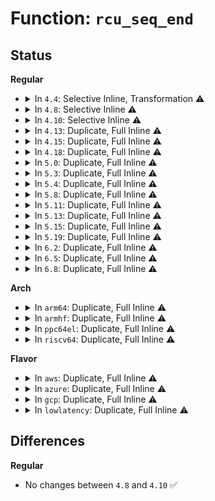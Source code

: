 # Function: <code>rcu_seq_end</code>

## Status
<b>Regular</b>
<ul>
<li>
<details>
<summary>In <code>4.4</code>: Selective Inline, Transformation ⚠️</summary>

**Collision:** Unique Static

**Inline:** Selective

**Transformation:** True

**Instances:**

```
In kernel/rcu/tree.c (ffffffff810e4ab0)
Location: kernel/rcu/tree.c:3356
Inline: True
Inline callers:
  - kernel/rcu/tree.c:_rcu_barrier
  - kernel/rcu/tree.c:synchronize_sched_expedited
Direct callers:
  - kernel/rcu/tree.c:_rcu_barrier
  - kernel/rcu/tree.c:synchronize_sched_expedited
```
**Symbols:**

```
ffffffff810e4ab0-ffffffff810e4add: rcu_seq_end.part.47 (STB_LOCAL)
```
</details>
</li>
<li>
<details>
<summary>In <code>4.8</code>: Selective Inline ⚠️</summary>

```c
void rcu_seq_end(long unsigned int *sp);
```

**Collision:** Unique Static

**Inline:** Selective

**Transformation:** False

**Instances:**

```
In kernel/rcu/tree.c (ffffffff810eae90)
Location: kernel/rcu/tree.c:3434
Inline: True
Direct callers:
  - kernel/rcu/tree.c:_rcu_barrier
```
**Symbols:**

```
ffffffff810eae90-ffffffff810eaed0: rcu_seq_end (STB_LOCAL)
```
</details>
</li>
<li>
<details>
<summary>In <code>4.10</code>: Selective Inline ⚠️</summary>

```c
void rcu_seq_end(long unsigned int *sp);
```

**Collision:** Unique Static

**Inline:** Selective

**Transformation:** False

**Instances:**

```
In kernel/rcu/tree.c (ffffffff810f2260)
Location: kernel/rcu/tree.c:3432
Inline: True
Direct callers:
  - kernel/rcu/tree.c:rcu_exp_wait_wake
  - kernel/rcu/tree.c:_rcu_barrier
```
**Symbols:**

```
ffffffff810f2260-ffffffff810f22a0: rcu_seq_end (STB_LOCAL)
```
</details>
</li>
<li>
<details>
<summary>In <code>4.13</code>: Duplicate, Full Inline ⚠️</summary>

**Collision:** Static Duplication

**Inline:** Full

**Transformation:** False

**Instances:**

```
In kernel/rcu/srcutree.c (ffffffff810f1a8f)
Location: kernel/rcu/rcu.h:104
Inline: True
Inline callers:
  - kernel/rcu/srcutree.c:process_srcu
  - kernel/rcu/srcutree.c:srcu_barrier
```
```
In kernel/rcu/tree.c (ffffffff810f2f41)
Location: kernel/rcu/rcu.h:104
Inline: True
Inline callers:
  - kernel/rcu/tree.c:rcu_exp_wait_wake
  - kernel/rcu/tree.c:_rcu_barrier
```
</details>
</li>
<li>
<details>
<summary>In <code>4.15</code>: Duplicate, Full Inline ⚠️</summary>

**Collision:** Static Duplication

**Inline:** Full

**Transformation:** False

**Instances:**

```
In kernel/rcu/srcutree.c (ffffffff810fb7ff)
Location: kernel/rcu/rcu.h:104
Inline: True
Inline callers:
  - kernel/rcu/srcutree.c:process_srcu
  - kernel/rcu/srcutree.c:srcu_barrier
```
```
In kernel/rcu/tree.c (ffffffff810fda81)
Location: kernel/rcu/rcu.h:104
Inline: True
Inline callers:
  - kernel/rcu/tree.c:rcu_exp_wait_wake
  - kernel/rcu/tree.c:_rcu_barrier
```
</details>
</li>
<li>
<details>
<summary>In <code>4.18</code>: Duplicate, Full Inline ⚠️</summary>

**Collision:** Static Duplication

**Inline:** Full

**Transformation:** False

**Instances:**

```
In kernel/rcu/srcutree.c (ffffffff81103d12)
Location: kernel/rcu/rcu.h:87
Inline: True
Inline callers:
  - kernel/rcu/srcutree.c:process_srcu
  - kernel/rcu/srcutree.c:srcu_barrier
```
```
In kernel/rcu/tree.c (ffffffff81106787)
Location: kernel/rcu/rcu.h:87
Inline: True
Inline callers:
  - kernel/rcu/tree.c:rcu_exp_wait_wake
  - kernel/rcu/tree.c:_rcu_barrier
```
</details>
</li>
<li>
<details>
<summary>In <code>5.0</code>: Duplicate, Full Inline ⚠️</summary>

**Collision:** Static Duplication

**Inline:** Full

**Transformation:** False

**Instances:**

```
In kernel/rcu/srcutree.c (ffffffff8110f6d2)
Location: kernel/rcu/rcu.h:87
Inline: True
Inline callers:
  - kernel/rcu/srcutree.c:process_srcu
  - kernel/rcu/srcutree.c:srcu_barrier
```
```
In kernel/rcu/tree.c (ffffffff8111167d)
Location: kernel/rcu/rcu.h:87
Inline: True
Inline callers:
  - kernel/rcu/tree.c:rcu_exp_wait_wake
  - kernel/rcu/tree.c:rcu_gp_kthread
  - kernel/rcu/tree.c:rcu_gp_kthread
```
</details>
</li>
<li>
<details>
<summary>In <code>5.3</code>: Duplicate, Full Inline ⚠️</summary>

**Collision:** Static Duplication

**Inline:** Full

**Transformation:** False

**Instances:**

```
In kernel/rcu/srcutree.c (ffffffff81119422)
Location: kernel/rcu/rcu.h:69
Inline: True
Inline callers:
  - kernel/rcu/srcutree.c:process_srcu
  - kernel/rcu/srcutree.c:srcu_barrier
```
```
In kernel/rcu/tree.c (ffffffff8111aeb6)
Location: kernel/rcu/rcu.h:69
Inline: True
Inline callers:
  - kernel/rcu/tree.c:rcu_exp_wait_wake
  - kernel/rcu/tree.c:rcu_gp_kthread
  - kernel/rcu/tree.c:rcu_gp_kthread
```
</details>
</li>
<li>
<details>
<summary>In <code>5.4</code>: Duplicate, Full Inline ⚠️</summary>

**Collision:** Static Duplication

**Inline:** Full

**Transformation:** False

**Instances:**

```
In kernel/rcu/srcutree.c (ffffffff811257f2)
Location: kernel/rcu/rcu.h:69
Inline: True
Inline callers:
  - kernel/rcu/srcutree.c:process_srcu
  - kernel/rcu/srcutree.c:srcu_barrier
```
```
In kernel/rcu/tree.c (ffffffff811272b4)
Location: kernel/rcu/rcu.h:69
Inline: True
Inline callers:
  - kernel/rcu/tree.c:rcu_exp_wait_wake
  - kernel/rcu/tree.c:rcu_gp_kthread
  - kernel/rcu/tree.c:rcu_gp_kthread
```
</details>
</li>
<li>
<details>
<summary>In <code>5.8</code>: Duplicate, Full Inline ⚠️</summary>

**Collision:** Static Duplication

**Inline:** Full

**Transformation:** False

**Instances:**

```
In kernel/rcu/srcutree.c (ffffffff8113254c)
Location: kernel/rcu/rcu.h:69
Inline: True
Inline callers:
  - kernel/rcu/srcutree.c:srcu_barrier
  - kernel/rcu/srcutree.c:srcu_gp_end
```
```
In kernel/rcu/tree.c (ffffffff811378e4)
Location: kernel/rcu/rcu.h:69
Inline: True
Inline callers:
  - kernel/rcu/tree.c:rcu_exp_wait_wake
  - kernel/rcu/tree.c:rcu_gp_cleanup
  - kernel/rcu/tree.c:rcu_gp_cleanup
```
</details>
</li>
<li>
<details>
<summary>In <code>5.11</code>: Duplicate, Full Inline ⚠️</summary>

**Collision:** Static Duplication

**Inline:** Full

**Transformation:** False

**Instances:**

```
In kernel/rcu/srcutree.c (ffffffff8112dd3c)
Location: kernel/rcu/rcu.h:69
Inline: True
Inline callers:
  - kernel/rcu/srcutree.c:srcu_barrier
  - kernel/rcu/srcutree.c:srcu_gp_end
```
```
In kernel/rcu/tree.c (ffffffff81132f24)
Location: kernel/rcu/rcu.h:69
Inline: True
Inline callers:
  - kernel/rcu/tree.c:rcu_exp_wait_wake
  - kernel/rcu/tree.c:rcu_gp_cleanup
  - kernel/rcu/tree.c:rcu_gp_cleanup
```
</details>
</li>
<li>
<details>
<summary>In <code>5.13</code>: Duplicate, Full Inline ⚠️</summary>

**Collision:** Static Duplication

**Inline:** Full

**Transformation:** False

**Instances:**

```
In kernel/rcu/srcutree.c (ffffffff8112e28c)
Location: kernel/rcu/rcu.h:69
Inline: True
Inline callers:
  - kernel/rcu/srcutree.c:srcu_barrier
  - kernel/rcu/srcutree.c:srcu_gp_end
```
```
In kernel/rcu/tree.c (ffffffff81132494)
Location: kernel/rcu/rcu.h:69
Inline: True
Inline callers:
  - kernel/rcu/tree.c:rcu_exp_wait_wake
  - kernel/rcu/tree.c:rcu_gp_cleanup
  - kernel/rcu/tree.c:rcu_gp_cleanup
```
</details>
</li>
<li>
<details>
<summary>In <code>5.15</code>: Duplicate, Full Inline ⚠️</summary>

**Collision:** Static Duplication

**Inline:** Full

**Transformation:** False

**Instances:**

```
In kernel/rcu/srcutree.c (ffffffff8114f749)
Location: kernel/rcu/rcu.h:69
Inline: True
Inline callers:
  - kernel/rcu/srcutree.c:srcu_barrier
  - kernel/rcu/srcutree.c:srcu_gp_end
```
```
In kernel/rcu/tree.c (ffffffff81154876)
Location: kernel/rcu/rcu.h:69
Inline: True
Inline callers:
  - kernel/rcu/tree.c:rcu_exp_wait_wake
  - kernel/rcu/tree.c:rcu_gp_cleanup
  - kernel/rcu/tree.c:rcu_gp_cleanup
```
</details>
</li>
<li>
<details>
<summary>In <code>5.19</code>: Duplicate, Full Inline ⚠️</summary>

**Collision:** Static Duplication

**Inline:** Full

**Transformation:** False

**Instances:**

```
In kernel/rcu/update.c (ffffffff81174276)
Location: kernel/rcu/rcu.h:71
Inline: True
Inline callers:
  - kernel/rcu/update.c:rcu_tasks_kthread
  - kernel/rcu/update.c:rcu_barrier_tasks_generic
```
```
In kernel/rcu/srcutree.c (ffffffff81177249)
Location: kernel/rcu/rcu.h:71
Inline: True
Inline callers:
  - kernel/rcu/srcutree.c:srcu_barrier
```
```
In kernel/rcu/tree.c (ffffffff8117ec24)
Location: kernel/rcu/rcu.h:71
Inline: True
Inline callers:
  - kernel/rcu/tree.c:rcu_exp_wait_wake
  - kernel/rcu/tree.c:rcu_gp_cleanup
  - kernel/rcu/tree.c:rcu_gp_cleanup
```
</details>
</li>
<li>
<details>
<summary>In <code>6.2</code>: Duplicate, Full Inline ⚠️</summary>

**Collision:** Static Duplication

**Inline:** Full

**Transformation:** False

**Instances:**

```
In kernel/rcu/update.c (ffffffff811a9c2b)
Location: kernel/rcu/rcu.h:70
Inline: True
Inline callers:
  - kernel/rcu/update.c:rcu_tasks_one_gp
  - kernel/rcu/update.c:rcu_barrier_tasks_generic
```
```
In kernel/rcu/srcutree.c (ffffffff811ae94d)
Location: kernel/rcu/rcu.h:70
Inline: True
Inline callers:
  - kernel/rcu/srcutree.c:srcu_barrier
```
```
In kernel/rcu/tree.c (ffffffff811b46c0)
Location: kernel/rcu/rcu.h:70
Inline: True
Inline callers:
  - kernel/rcu/tree.c:rcu_exp_wait_wake
  - kernel/rcu/tree.c:rcu_gp_cleanup
  - kernel/rcu/tree.c:rcu_gp_cleanup
  - kernel/rcu/tree.c:rcu_gp_cleanup
  - kernel/rcu/tree.c:rcu_poll_gp_seq_end_unlocked
```
</details>
</li>
<li>
<details>
<summary>In <code>6.5</code>: Duplicate, Full Inline ⚠️</summary>

**Collision:** Static Duplication

**Inline:** Full

**Transformation:** False

**Instances:**

```
In kernel/rcu/update.c (ffffffff811bbb1b)
Location: kernel/rcu/rcu.h:107
Inline: True
Inline callers:
  - kernel/rcu/update.c:rcu_tasks_one_gp
  - kernel/rcu/update.c:rcu_barrier_tasks_generic
```
```
In kernel/rcu/srcutree.c (ffffffff811c0944)
Location: kernel/rcu/rcu.h:107
Inline: True
Inline callers:
  - kernel/rcu/srcutree.c:srcu_barrier
  - kernel/rcu/srcutree.c:srcu_gp_end
```
```
In kernel/rcu/tree.c (ffffffff811c87d0)
Location: kernel/rcu/rcu.h:107
Inline: True
Inline callers:
  - kernel/rcu/tree.c:rcu_exp_wait_wake
  - kernel/rcu/tree.c:rcu_gp_cleanup
  - kernel/rcu/tree.c:rcu_gp_cleanup
  - kernel/rcu/tree.c:rcu_gp_cleanup
  - kernel/rcu/tree.c:rcu_poll_gp_seq_end_unlocked
```
</details>
</li>
<li>
<details>
<summary>In <code>6.8</code>: Duplicate, Full Inline ⚠️</summary>

**Collision:** Static Duplication

**Inline:** Full

**Transformation:** False

**Instances:**

```
In kernel/rcu/update.c (ffffffff811cc015)
Location: kernel/rcu/rcu.h:108
Inline: True
Inline callers:
  - kernel/rcu/update.c:rcu_tasks_one_gp
  - kernel/rcu/update.c:rcu_barrier_tasks_generic
```
```
In kernel/rcu/srcutree.c (ffffffff811d0e24)
Location: kernel/rcu/rcu.h:108
Inline: True
Inline callers:
  - kernel/rcu/srcutree.c:srcu_barrier
  - kernel/rcu/srcutree.c:srcu_gp_end
```
```
In kernel/rcu/tree.c (ffffffff811da840)
Location: kernel/rcu/rcu.h:108
Inline: True
Inline callers:
  - kernel/rcu/tree.c:rcu_exp_wait_wake
  - kernel/rcu/tree.c:rcu_gp_cleanup
  - kernel/rcu/tree.c:rcu_gp_cleanup
  - kernel/rcu/tree.c:rcu_gp_cleanup
  - kernel/rcu/tree.c:rcu_poll_gp_seq_end_unlocked
```
</details>
</li>
</ul>
<b>Arch</b>
<ul>
<li>
<details>
<summary>In <code>arm64</code>: Duplicate, Full Inline ⚠️</summary>

**Collision:** Static Duplication

**Inline:** Full

**Transformation:** False

**Instances:**

```
In kernel/rcu/srcutree.c (ffff80001018aba4)
Location: kernel/rcu/rcu.h:69
Inline: True
Inline callers:
  - kernel/rcu/srcutree.c:process_srcu
  - kernel/rcu/srcutree.c:srcu_barrier
```
```
In kernel/rcu/tree.c (ffff80001018d618)
Location: kernel/rcu/rcu.h:69
Inline: True
Inline callers:
  - kernel/rcu/tree.c:rcu_exp_wait_wake
  - kernel/rcu/tree.c:rcu_gp_kthread
  - kernel/rcu/tree.c:rcu_gp_kthread
```
</details>
</li>
<li>
<details>
<summary>In <code>armhf</code>: Duplicate, Full Inline ⚠️</summary>

**Collision:** Static Duplication

**Inline:** Full

**Transformation:** False

**Instances:**

```
In kernel/rcu/srcutree.c (c03d8d30)
Location: kernel/rcu/rcu.h:69
Inline: True
Inline callers:
  - kernel/rcu/srcutree.c:srcu_barrier
  - kernel/rcu/srcutree.c:srcu_gp_end
```
```
In kernel/rcu/tree.c (c03db498)
Location: kernel/rcu/rcu.h:69
Inline: True
Inline callers:
  - kernel/rcu/tree.c:rcu_exp_wait_wake
  - kernel/rcu/tree.c:rcu_gp_kthread
  - kernel/rcu/tree.c:rcu_gp_kthread
```
</details>
</li>
<li>
<details>
<summary>In <code>ppc64el</code>: Duplicate, Full Inline ⚠️</summary>

**Collision:** Static Duplication

**Inline:** Full

**Transformation:** False

**Instances:**

```
In kernel/rcu/srcutree.c (c0000000001e5d90)
Location: kernel/rcu/rcu.h:69
Inline: True
Inline callers:
  - kernel/rcu/srcutree.c:process_srcu
  - kernel/rcu/srcutree.c:srcu_barrier
```
```
In kernel/rcu/tree.c (c0000000001e7e00)
Location: kernel/rcu/rcu.h:69
Inline: True
Inline callers:
  - kernel/rcu/tree.c:rcu_exp_wait_wake
  - kernel/rcu/tree.c:rcu_gp_kthread
  - kernel/rcu/tree.c:rcu_gp_kthread
```
</details>
</li>
<li>
<details>
<summary>In <code>riscv64</code>: Duplicate, Full Inline ⚠️</summary>

**Collision:** Static Duplication

**Inline:** Full

**Transformation:** False

**Instances:**

```
In kernel/rcu/srcutree.c (ffffffe00011fef0)
Location: kernel/rcu/rcu.h:69
Inline: True
Inline callers:
  - kernel/rcu/srcutree.c:process_srcu
  - kernel/rcu/srcutree.c:srcu_barrier
```
```
In kernel/rcu/tree.c (ffffffe000121fca)
Location: kernel/rcu/rcu.h:69
Inline: True
Inline callers:
  - kernel/rcu/tree.c:rcu_exp_wait_wake
  - kernel/rcu/tree.c:rcu_gp_kthread
  - kernel/rcu/tree.c:rcu_gp_kthread
```
</details>
</li>
</ul>
<b>Flavor</b>
<ul>
<li>
<details>
<summary>In <code>aws</code>: Duplicate, Full Inline ⚠️</summary>

**Collision:** Static Duplication

**Inline:** Full

**Transformation:** False

**Instances:**

```
In kernel/rcu/srcutree.c (ffffffff8111ddd2)
Location: kernel/rcu/rcu.h:69
Inline: True
Inline callers:
  - kernel/rcu/srcutree.c:process_srcu
  - kernel/rcu/srcutree.c:srcu_barrier
```
```
In kernel/rcu/tree.c (ffffffff8111f894)
Location: kernel/rcu/rcu.h:69
Inline: True
Inline callers:
  - kernel/rcu/tree.c:rcu_exp_wait_wake
  - kernel/rcu/tree.c:rcu_gp_kthread
  - kernel/rcu/tree.c:rcu_gp_kthread
```
</details>
</li>
<li>
<details>
<summary>In <code>azure</code>: Duplicate, Full Inline ⚠️</summary>

**Collision:** Static Duplication

**Inline:** Full

**Transformation:** False

**Instances:**

```
In kernel/rcu/srcutree.c (ffffffff8110ee56)
Location: kernel/rcu/rcu.h:69
Inline: True
Inline callers:
  - kernel/rcu/srcutree.c:process_srcu
  - kernel/rcu/srcutree.c:srcu_barrier
```
```
In kernel/rcu/tree.c (ffffffff81111324)
Location: kernel/rcu/rcu.h:69
Inline: True
Inline callers:
  - kernel/rcu/tree.c:rcu_exp_wait_wake
  - kernel/rcu/tree.c:rcu_gp_kthread
  - kernel/rcu/tree.c:rcu_gp_kthread
```
</details>
</li>
<li>
<details>
<summary>In <code>gcp</code>: Duplicate, Full Inline ⚠️</summary>

**Collision:** Static Duplication

**Inline:** Full

**Transformation:** False

**Instances:**

```
In kernel/rcu/srcutree.c (ffffffff8111bcc2)
Location: kernel/rcu/rcu.h:69
Inline: True
Inline callers:
  - kernel/rcu/srcutree.c:process_srcu
  - kernel/rcu/srcutree.c:srcu_barrier
```
```
In kernel/rcu/tree.c (ffffffff8111d784)
Location: kernel/rcu/rcu.h:69
Inline: True
Inline callers:
  - kernel/rcu/tree.c:rcu_exp_wait_wake
  - kernel/rcu/tree.c:rcu_gp_kthread
  - kernel/rcu/tree.c:rcu_gp_kthread
```
</details>
</li>
<li>
<details>
<summary>In <code>lowlatency</code>: Duplicate, Full Inline ⚠️</summary>

**Collision:** Static Duplication

**Inline:** Full

**Transformation:** False

**Instances:**

```
In kernel/rcu/srcutree.c (ffffffff81126e4c)
Location: kernel/rcu/rcu.h:69
Inline: True
Inline callers:
  - kernel/rcu/srcutree.c:process_srcu
  - kernel/rcu/srcutree.c:srcu_barrier
```
```
In kernel/rcu/tree.c (ffffffff811286a4)
Location: kernel/rcu/rcu.h:69
Inline: True
Inline callers:
  - kernel/rcu/tree.c:rcu_exp_wait_wake
  - kernel/rcu/tree.c:rcu_gp_kthread
  - kernel/rcu/tree.c:rcu_gp_kthread
```
</details>
</li>
</ul>

## Differences
<b>Regular</b>
<ul>
<li>
No changes between <code>4.8</code> and <code>4.10</code> ✅
</li>
</ul>

